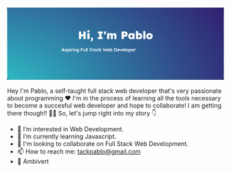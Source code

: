 [![Pablo's GitHub Banner](./assets/header.png)](https://github.com/tackpablo)

Hey I'm Pablo, a self-taught full stack web developer that's very passionate about programming ❤️ I'm in the process of learning all the tools necessary to become a succesful web developer and hope to collaborate! I am getting there though!! 💃💃 So, let's jump right into my story 👇

- 👀 I’m interested in Web Development.
- 🌱 I’m currently learning Javascript.
- 👭 I'm looking to collaborate on Full Stack Web Development.
- 📫 How to reach me: tackpablo@gmail.com
- 💃 Ambivert



